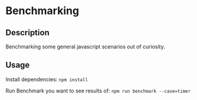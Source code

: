 # Benchmarking

## Description

Benchmarking some general javascript scenarios out of curiosity.

## Usage 

Install dependencies: 
`npm install`

Run Benchmark you want to see results of: 
`npm run benchmark --case=timer`
